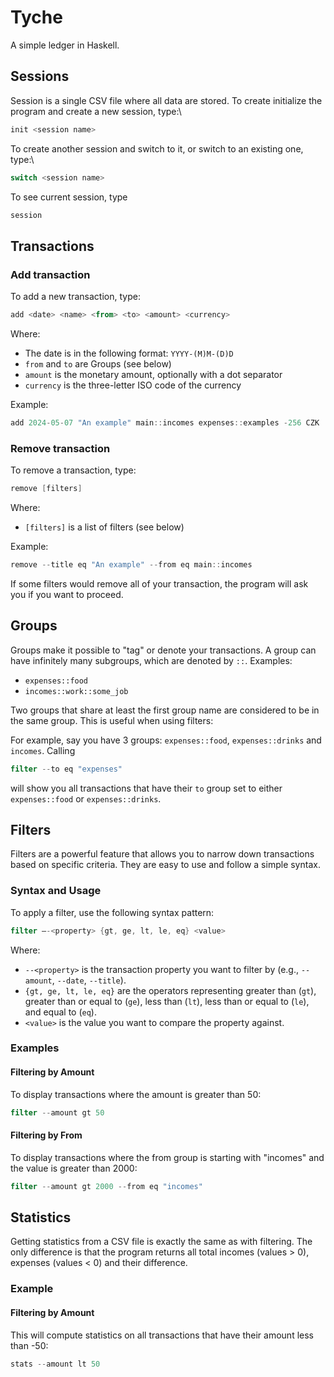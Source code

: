 # Tyche
A simple ledger in Haskell.

## Sessions
Session is a single CSV file where all data are stored.
To create initialize the program and create a new session, type:\
```powershell
init <session name>
```

To create another session and switch to it, or switch to an existing one, type:\
```powershell
switch <session name>
```
To see current session, type
```powershell
session
```

## Transactions
### Add transaction
To add a new transaction, type:
```powershell
add <date> <name> <from> <to> <amount> <currency>
```

Where:
- The date is in the following format: `YYYY-(M)M-(D)D`
- `from` and `to` are Groups (see below)
- `amount` is the monetary amount, optionally with a dot separator
- `currency` is the three-letter ISO code of the currency

Example:
```powershell
add 2024-05-07 "An example" main::incomes expenses::examples -256 CZK
```


### Remove transaction
To remove a transaction, type:
```powershell
remove [filters]
```

Where:
- `[filters]` is a list of filters (see below)

Example:
```powershell
remove --title eq "An example" --from eq main::incomes
```

If some filters would remove all of your transaction, the program will ask you if you
want to proceed.


## Groups
Groups make it possible to "tag" or denote your transactions. A group can have infinitely many
subgroups, which are denoted by `::`. Examples:
- `expenses::food`
- `incomes::work::some_job`

Two groups that share at least the first group name are considered to be in the same group.
This is useful when using filters:

For example, say you have 3 groups: `expenses::food`, `expenses::drinks` and `incomes`. Calling
```powershell
filter --to eq "expenses"
```
will show you all transactions that have their `to` group set to either `expenses::food` or `expenses::drinks`.

## Filters
Filters are a powerful feature that allows you to narrow down transactions based on specific criteria. They are easy to use and follow a simple syntax.

### Syntax and Usage
To apply a filter, use the following syntax pattern:
```powershell
filter –-<property> {gt, ge, lt, le, eq} <value>
```
Where:
- `--<property>` is the transaction property you want to filter by (e.g., `--amount`, `--date`, `--title`).
- `{gt, ge, lt, le, eq}` are the operators representing greater than (`gt`), greater than or equal to (`ge`), less than (`lt`), less than or equal to (`le`), and equal to (`eq`).
- `<value>` is the value you want to compare the property against.

### Examples
#### Filtering by Amount
To display transactions where the amount is greater than 50:

```powershell
filter --amount gt 50
```

#### Filtering by From
To display transactions where the from group is starting with "incomes" and the value is greater than 2000:

```powershell
filter --amount gt 2000 --from eq "incomes"
```

## Statistics
Getting statistics from a CSV file is exactly the same as with filtering.
The only difference is that the program returns all total incomes (values > 0), expenses
(values < 0) and their difference.

### Example
#### Filtering by Amount
This will compute statistics on all transactions that have their amount less than -50:

```powershell
stats --amount lt 50
```